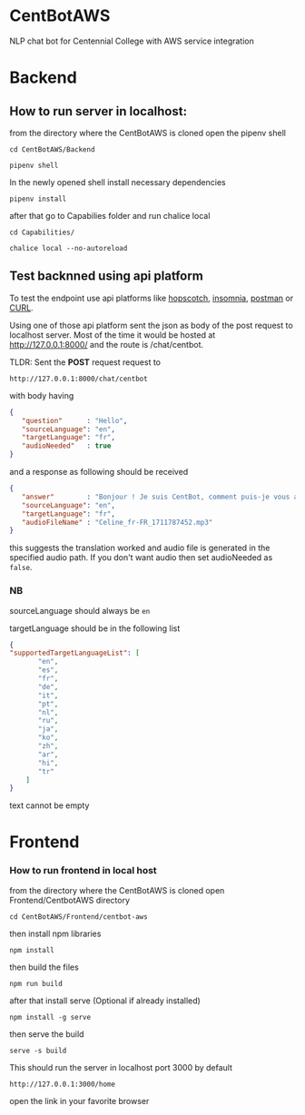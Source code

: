 # CentBotAWS
 NLP chat bot for Centennial College with AWS service integration

# Backend
##  How to run server in localhost:
 from the directory where the CentBotAWS is cloned open the pipenv shell
 ```console
 cd CentBotAWS/Backend
 ```
 ```console
 pipenv shell
 ```
 In the newly opened shell install necessary dependencies
 ```console
 pipenv install
 ```
 after that go to Capabilies folder and run chalice local
 ```console
 cd Capabilities/
 ```
 ```console
 chalice local --no-autoreload
 ```

## Test backnned using api platform
 To test the endpoint use api platforms like [hopscotch](https://hoppscotch.io/), [insomnia](https://insomnia.rest/), [postman](https://www.postman.com/) or [CURL](https://curl.se/).

 Using one of those api platform sent the json as body of the post request to localhost server. Most of the time it would be hosted at http://127.0.0.1:8000/ and the route is /chat/centbot.

 TLDR: Sent the **POST** request request to
 ```
 http://127.0.0.1:8000/chat/centbot
 ```

 with body having
 ```json
 {
    "question"      : "Hello",
    "sourceLanguage": "en",
    "targetLanguage": "fr",
    "audioNeeded"   : true
 }
 ```

 and a response as following should be received
 ```json
 {
    "answer"        : "Bonjour ! Je suis CentBot, comment puis-je vous aider ?",
    "sourceLanguage": "en",
    "targetLanguage": "fr",
    "audioFileName" : "Celine_fr-FR_1711787452.mp3"
 }
 ```

 this suggests the translation worked and audio file is generated in the specified audio path. If you don't want audio then set audioNeeded as `false`.

 ### NB
  sourceLanguage should always be `en`
  
  targetLanguage should be in the following list
  
  ```json
{
 "supportedTargetLanguageList": [
         "en",
         "es",
         "fr",
         "de",
         "it",
         "pt",
         "nl",
         "ru",
         "ja",
         "ko",
         "zh",
         "ar",
         "hi",
         "tr"
      ]
}
  ```


  text cannot be empty

# Frontend
### How to run frontend in local host
 from the directory where the CentBotAWS is cloned open Frontend/CentbotAWS directory
 ```console
 cd CentBotAWS/Frontend/centbot-aws
 ```
 then install npm libraries
 ```console
 npm install
 ```

 then build the files
 ```console
 npm run build
 ```

 after that install serve (Optional if already installed)
 ```console
 npm install -g serve
 ```

 then serve the build
 ```console
 serve -s build
 ```

 This should run the server in localhost port 3000 by default
 ```
 http://127.0.0.1:3000/home
 ```

 open the link in your favorite browser


